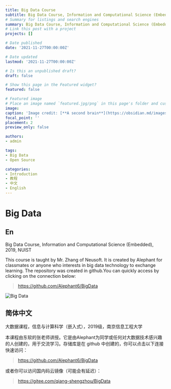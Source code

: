 ```yaml
---
title: Big Data Course
subtitle: Big Data Course, Information and Computational Science (Embedded), 2019, NUIST
# Summary for listings and search engines
summary: Big Data Course, Information and Computational Science (Embedded), 2019, NUIST
# Link this post with a project
projects: []

# Date published
date: '2021-11-27T00:00:00Z'

# Date updated
lastmod: '2021-11-27T00:00:00Z'

# Is this an unpublished draft?
draft: false

# Show this page in the Featured widget?
featured: false

# Featured image
# Place an image named `featured.jpg/png` in this page's folder and customize its options here.
image:
caption: 'Image credit: [**A second brain**](https://obsidian.md/images/screenshot.png)'
focal_point: ''
placement: 2
preview_only: false

authors:
- admin

tags:
- Big Data
- Open Source

categories:
- Introduction
- 教程
- 中文
- English
---
```


# Big Data
## En
Big Data Course, Information and Computational Science (Embedded), 2019, NUIST

This course is taught by Mr. Zhang of Neusoft. It is created by Alephant for classmates or anyone who interests in big data technology to exchange learning. The repository was created in github.You can quickly access by clicking on the connection below:
>https://github.com/Alephant6/BigData

![Big Data](https://i.loli.net/2021/11/27/vVKugqX5CpPhkdH.png)

## 简体中文

大数据课程，信息与计算科学（嵌入式），2019级，南京信息工程大学

本课程由东软的张老师讲授。它是由Alephant为同学或任何对大数据技术感兴趣的人创建的，用于交流学习。存储库是在 github 中创建的，你可以点击以下连接快速访问：
>https://github.com/Alephant6/BigData

或者你可以访问国内码云镜像（可能会有延迟）：
> https://gitee.com/qiang-shengzhou/BigData
